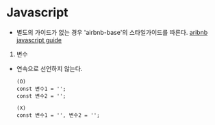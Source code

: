 Javascript
====

*  별도의 가이드가 없는 경우 'airbnb-base'의 스타일가이드를 따른다.
[aribnb javascript guide](https://github.com/ParkSB/javascript-style-guide)


1. 변수
* 연속으로 선언하지 않는다.
  ```
  (O)
  const 변수1 = '';
  const 변수2 = '';

  (X)
  const 변수1 = '', 변수2 = '';
  ```


